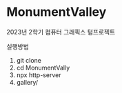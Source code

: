 # MonumentValley
2023년 2학기 컴퓨터 그래픽스 텀프로젝트

실행방법
1. git clone
2. cd MonumentVally
3. npx http-server
4. gallery/
